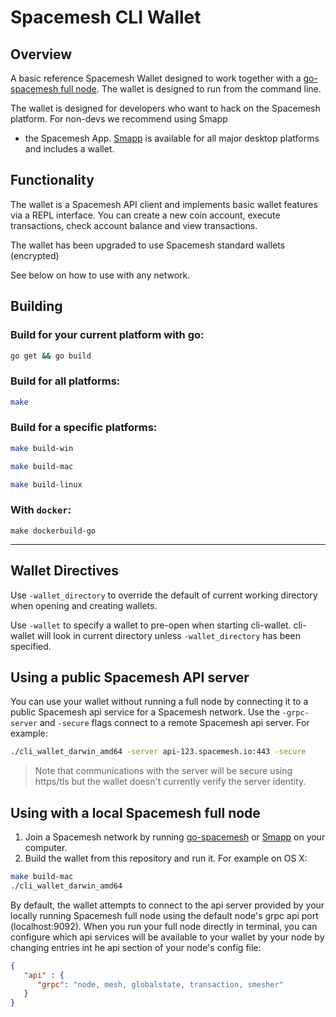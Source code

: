 # Spacemesh CLI Wallet

## Overview

A basic reference Spacemesh Wallet designed to work together with
a [go-spacemesh full node](https://github.com/spacemeshos/go-spacemesh). The wallet is designed to run from the command
line.

The wallet is designed for developers who want to hack on the Spacemesh platform. For non-devs we recommend using Smapp
- the Spacemesh App. [Smapp](https://github.com/spacemeshos/smapp) is available for all major desktop platforms and
includes a wallet.

## Functionality

The wallet is a Spacemesh API client and implements basic wallet features via a REPL interface. You can create a new
coin account, execute transactions, check account balance and view transactions.

The wallet has been upgraded to use Spacemesh standard wallets (encrypted)

See below on how to use with any network.

## Building

### Build for your current platform with go:

```bash
go get && go build
```

### Build for all platforms:

```bash
make
```

### Build for a specific platforms:

```bash
make build-win
```

```bash
make build-mac
```

```bash
make build-linux
```

### With `docker`:

```
make dockerbuild-go
```

---

## Wallet Directives

Use `-wallet_directory` to override the default of current working directory when opening and creating wallets.

Use `-wallet` to specify a wallet to pre-open when starting cli-wallet. cli-wallet will look in current directory
unless `-wallet_directory` has been specified.

## Using a public Spacemesh API server

You can use your wallet without running a full node by connecting it to a public Spacemesh api service for a Spacemesh
network. Use the `-grpc-server` and `-secure` flags connect to a remote Spacemesh api server. For example:

```bash
./cli_wallet_darwin_amd64 -server api-123.spacemesh.io:443 -secure
```

> Note that communications with the server will be secure using https/tls but the wallet doesn't currently verify the server identity.

## Using with a local Spacemesh full node

1. Join a Spacemesh network by running [go-spacemesh](https://github.com/spacemeshos/go-spacemesh/releases)
   or [Smapp](https://github.com/spacemeshos/smapp/releases) on your computer.
1. Build the wallet from this repository and run it. For example on OS X:

```bash
make build-mac
./cli_wallet_darwin_amd64
```

By default, the wallet attempts to connect to the api server provided by your locally running Spacemesh full node using
the default node's grpc api port (localhost:9092). When you run your full node directly in terminal, you can configure
which api services will be available to your wallet by your node by changing entries int he api section of your node's
config file:

```json
{
   "api" : {
      "grpc": "node, mesh, globalstate, transaction, smesher"
   }
}
```
